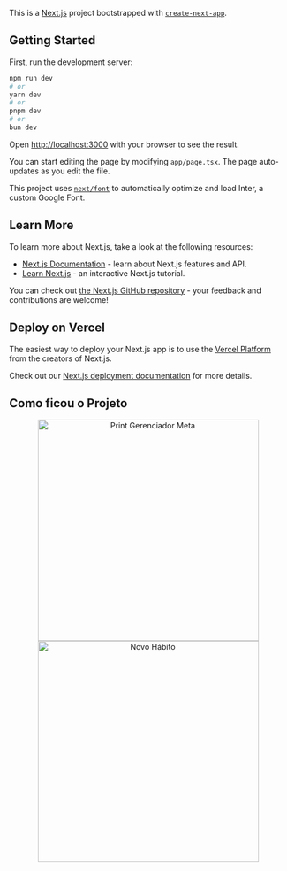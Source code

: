This is a [Next.js](https://nextjs.org/) project bootstrapped with [`create-next-app`](https://github.com/vercel/next.js/tree/canary/packages/create-next-app).

## Getting Started

First, run the development server:

```bash
npm run dev
# or
yarn dev
# or
pnpm dev
# or
bun dev
```

Open [http://localhost:3000](http://localhost:3000) with your browser to see the result.

You can start editing the page by modifying `app/page.tsx`. The page auto-updates as you edit the file.

This project uses [`next/font`](https://nextjs.org/docs/basic-features/font-optimization) to automatically optimize and load Inter, a custom Google Font.

## Learn More

To learn more about Next.js, take a look at the following resources:

- [Next.js Documentation](https://nextjs.org/docs) - learn about Next.js features and API.
- [Learn Next.js](https://nextjs.org/learn) - an interactive Next.js tutorial.

You can check out [the Next.js GitHub repository](https://github.com/vercel/next.js/) - your feedback and contributions are welcome!




## Deploy on Vercel

The easiest way to deploy your Next.js app is to use the [Vercel Platform](https://vercel.com/new?utm_medium=default-template&filter=next.js&utm_source=create-next-app&utm_campaign=create-next-app-readme) from the creators of Next.js.

Check out our [Next.js deployment documentation](https://nextjs.org/docs/deployment) for more details.

## Como ficou o Projeto 

<p align="center">
  <img src="https://github.com/issaflores/gerenciador-tarefas-wap5/blob/main/assets/97623561/7d3b0e3e-cafa-4b94-8bbb-b7b40ad0d3db.png" width="400" alt="Print Gerenciador Meta" />
  <img src="https://github.com/issaflores/gerenciador-tarefas-wap5/blob/main/assets/97623561/c029edb9-b37f-4f28-a099-bcd5cfcebf2c.png" width="400" alt="Novo Hábito" />
</p>





